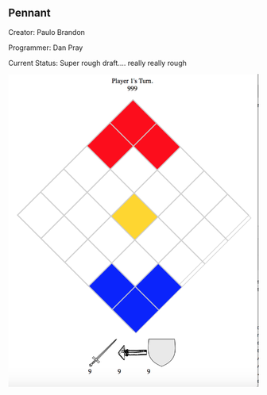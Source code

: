 ## Pennant

Creator: Paulo Brandon

Programmer: Dan Pray

Current Status: Super rough draft.... really really rough

![Image of current progress](pennant-current-state.png)
